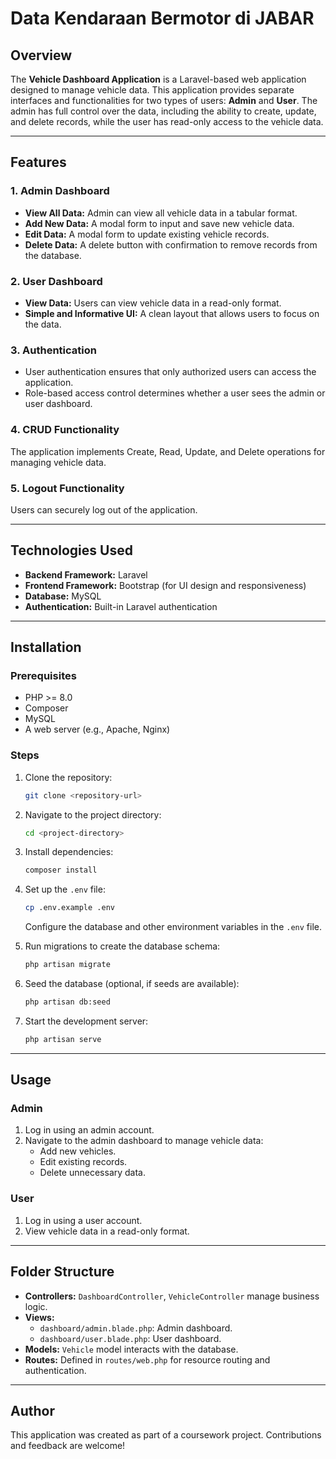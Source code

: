 # Data Kendaraan Bermotor di JABAR

## Overview
The **Vehicle Dashboard Application** is a Laravel-based web application designed to manage vehicle data. This application provides separate interfaces and functionalities for two types of users: **Admin** and **User**. The admin has full control over the data, including the ability to create, update, and delete records, while the user has read-only access to the vehicle data.

---

## Features

### 1. **Admin Dashboard**
- **View All Data:** Admin can view all vehicle data in a tabular format.
- **Add New Data:** A modal form to input and save new vehicle data.
- **Edit Data:** A modal form to update existing vehicle records.
- **Delete Data:** A delete button with confirmation to remove records from the database.

### 2. **User Dashboard**
- **View Data:** Users can view vehicle data in a read-only format.
- **Simple and Informative UI:** A clean layout that allows users to focus on the data.

### 3. **Authentication**
- User authentication ensures that only authorized users can access the application.
- Role-based access control determines whether a user sees the admin or user dashboard.

### 4. **CRUD Functionality**
The application implements Create, Read, Update, and Delete operations for managing vehicle data.

### 5. **Logout Functionality**
Users can securely log out of the application.

---

## Technologies Used

- **Backend Framework:** Laravel
- **Frontend Framework:** Bootstrap (for UI design and responsiveness)
- **Database:** MySQL
- **Authentication:** Built-in Laravel authentication

---

## Installation

### Prerequisites
- PHP >= 8.0
- Composer
- MySQL
- A web server (e.g., Apache, Nginx)

### Steps
1. Clone the repository:
   ```bash
   git clone <repository-url>
   ```
2. Navigate to the project directory:
   ```bash
   cd <project-directory>
   ```
3. Install dependencies:
   ```bash
   composer install
   ```
4. Set up the `.env` file:
   ```bash
   cp .env.example .env
   ```
   Configure the database and other environment variables in the `.env` file.

5. Run migrations to create the database schema:
   ```bash
   php artisan migrate
   ```
6. Seed the database (optional, if seeds are available):
   ```bash
   php artisan db:seed
   ```
7. Start the development server:
   ```bash
   php artisan serve
   ```

---

## Usage

### Admin
1. Log in using an admin account.
2. Navigate to the admin dashboard to manage vehicle data:
   - Add new vehicles.
   - Edit existing records.
   - Delete unnecessary data.

### User
1. Log in using a user account.
2. View vehicle data in a read-only format.

---

## Folder Structure

- **Controllers:** `DashboardController`, `VehicleController` manage business logic.
- **Views:**
  - `dashboard/admin.blade.php`: Admin dashboard.
  - `dashboard/user.blade.php`: User dashboard.
- **Models:** `Vehicle` model interacts with the database.
- **Routes:** Defined in `routes/web.php` for resource routing and authentication.

---

## Author
This application was created as part of a coursework project. Contributions and feedback are welcome!
